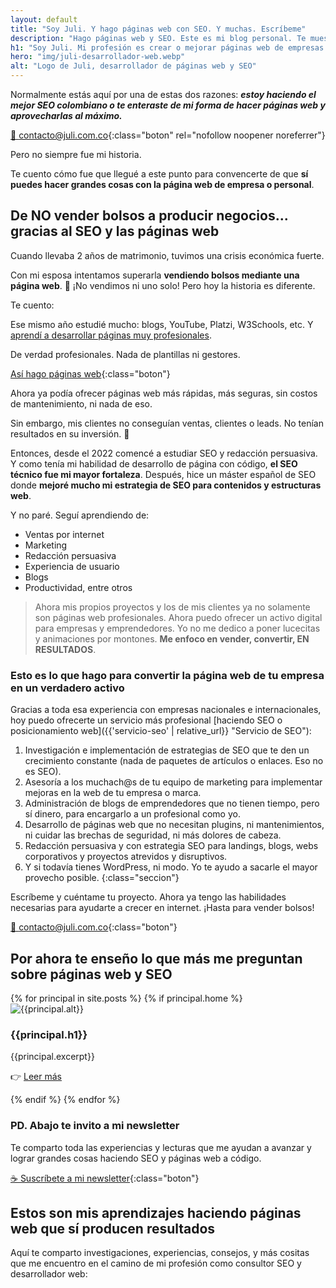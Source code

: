 ```yaml
---
layout: default
title: "Soy Juli. Y hago páginas web con SEO. Y muchas. Escríbeme"
description: "Hago páginas web y SEO. Este es mi blog personal. Te muestro cómo me gusta trabajar y la manera crear y mejorar páginas web que no vendían nada."
h1: "Soy Juli. Mi profesión es crear o mejorar páginas web de empresas y emprendedores"
hero: "img/juli-desarrollador-web.webp"
alt: "Logo de Juli, desarrollador de páginas web y SEO"
---
```

Normalmente estás aquí por una de estas dos razones: ***estoy haciendo el mejor SEO colombiano o te enteraste de mi forma de hacer páginas web y aprovecharlas al máximo.***

[📧 contacto@juli.com.co]({{site.email}} "Páginas web"){:class="boton" rel="nofollow noopener noreferrer"}

Pero no siempre fue mi historia.

Te cuento cómo fue que llegué a este punto para convencerte de que <b>sí puedes hacer grandes cosas con la página web de empresa o personal</b>.

## De NO vender bolsos a producir negocios... gracias al SEO y las páginas web

Cuando llevaba 2 años de matrimonio, tuvimos una crisis económica fuerte.

Con mi esposa intentamos superarla **vendiendo bolsos mediante una página web**. 🤣 ¡No vendimos ni uno solo! Pero hoy la historia es diferente.

Te cuento:

Ese mismo año estudié mucho: blogs, YouTube, Platzi, W3Schools, etc. Y [aprendí a desarrollar páginas muy profesionales]({{'desarrollo-paginas-web'|relative_url}} "Páginas web").

De verdad profesionales. Nada de plantillas ni gestores.

[Así hago páginas web]({{'desarrollo-paginas-web'|relative_url}} "Páginas web"){:class="boton"}

Ahora ya podía ofrecer páginas web más rápidas, más seguras, sin costos de mantenimiento, ni nada de eso.

Sin embargo, mis clientes no conseguían ventas, clientes o leads. No tenían resultados en su inversión. 🤔

Entonces, desde el 2022 comencé a estudiar SEO y redacción persuasiva. Y como tenía mi habilidad de desarrollo de página con código, **el SEO técnico fue mi mayor fortaleza**. Después, hice un máster español de SEO donde **mejoré mucho mi estrategia de SEO para contenidos y estructuras web**.

Y no paré. Seguí aprendiendo de:

- Ventas por internet
- Marketing
- Redacción persuasiva
- Experiencia de usuario
- Blogs
- Productividad, entre otros

>Ahora mis propios proyectos y los de mis clientes ya no solamente son páginas web profesionales. Ahora puedo ofrecer un activo digital para empresas y emprendedores. Yo no me dedico a poner lucecitas y animaciones por montones. **Me enfoco en vender, convertir, EN RESULTADOS**.

### Esto es lo que hago para convertir la página web de tu empresa en un verdadero activo

Gracias a toda esa experiencia con empresas nacionales e internacionales, hoy puedo ofrecerte un servicio más profesional [haciendo SEO o posicionamiento web]({{'servicio-seo' | relative_url}} "Servicio de SEO"):

1. Investigación e implementación de estrategias de SEO que te den un crecimiento constante (nada de paquetes de artículos o enlaces. Eso no es SEO).
2. Asesoría a los muchach@s de tu equipo de marketing para implementar mejoras en la web de tu empresa o marca.
3. Administración de blogs de emprendedores que no tienen tiempo, pero sí dinero, para encargarlo a un profesional como yo.
4. Desarrollo de páginas web que no necesitan plugins, ni mantenimientos, ni cuidar las brechas de seguridad, ni más dolores de cabeza.
5. Redacción persuasiva y con estrategia SEO para landings, blogs, webs corporativos y proyectos atrevidos y disruptivos.
6. Y si todavía tienes WordPress, ni modo. Yo te ayudo a sacarle el mayor provecho posible.
{:class="seccion"}

Escríbeme y cuéntame tu proyecto. Ahora ya tengo las habilidades necesarias para ayudarte a crecer en internet. ¡Hasta para vender bolsos!

[📧 contacto@juli.com.co]({{site.email}} "Escribe por email"){:class="boton"}

## Por ahora te enseño lo que más me preguntan sobre páginas web y SEO

<div class="home_gallery">
  {% for principal in site.posts %}
  {% if principal.home %}
  <article class="flow">
    <img src="{{principal.hero}}" alt="{{principal.alt}}">
    <h3>{{principal.h1}}</h3>
{{principal.excerpt}}

👉 <a href="{{principal.url|relative_url}}">Leer más</a>

  </article>
  {% endif %}
  {% endfor %}
</div>

### PD. Abajo te invito a mi newsletter

Te comparto toda las experiencias y lecturas que me ayudan a avanzar y lograr grandes cosas haciendo SEO y páginas web a código.

[☕ Suscríbete a mi newsletter](#cta){:class="boton"}

## Estos son mis aprendizajes haciendo páginas web que sí producen resultados

Aquí te comparto investigaciones, experiencias, consejos, y más cositas que me encuentro en el camino de mi profesión como consultor SEO y desarrollador web:
